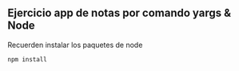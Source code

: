 ## Ejercicio app de notas por comando yargs & Node

Recuerden instalar los paquetes de node
```
npm install
```

